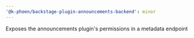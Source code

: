 ```yaml
---
'@k-phoen/backstage-plugin-announcements-backend': minor
---
```


Exposes the announcements plugin's permissions in a metadata endpoint
